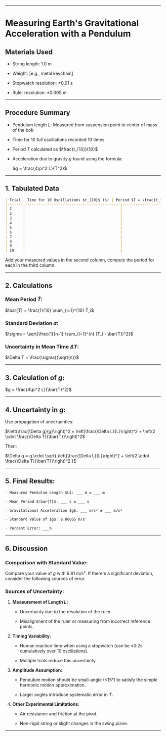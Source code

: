 
---

# **Measuring Earth's Gravitational Acceleration with a Pendulum**

## **Materials Used**
- String length: 1.0 m  

- Weight: [e.g., metal keychain]  

- Stopwatch resolution: ±0.01 s  

- Ruler resolution: ±0.005 m  

---

## **Procedure Summary**
- Pendulum length $L$: Measured from suspension point to center of mass of the bob  
- Time for 10 full oscillations recorded 10 times  

- Period $T$ calculated as $\frac{t_{10}}{10}$  

- Acceleration due to gravity $g$ found using the formula:  

  $g = \frac{4\pi^2 L}{T^2}$

---

## **1. Tabulated Data**

```markdown
| Trial | Time for 10 Oscillations $t_{10}$ (s) | Period $T = \frac{t_{10}}{10}$ (s) |
|-------|-------------------------------------------|----------------------------------------|
| 1     |                                           |                                        |
| 2     |                                           |                                        |
| 3     |                                           |                                        |
| 4     |                                           |                                        |
| 5     |                                           |                                        |
| 6     |                                           |                                        |
| 7     |                                           |                                        |
| 8     |                                           |                                        |
| 9     |                                           |                                        |
| 10    |                                           |                                        |
```

Add your measured values in the second column, compute the period for each in the third column.

---

## **2. Calculations**

### **Mean Period $\bar{T}$:**

$\bar{T} = \frac{1}{10} \sum_{i=1}^{10} T_i$

### **Standard Deviation $\sigma$:**

$\sigma = \sqrt{\frac{1}{n-1} \sum_{i=1}^{n} (T_i - \bar{T})^2}$

### **Uncertainty in Mean Time $\Delta T$:**

$\Delta T = \frac{\sigma}{\sqrt{n}}$

---

## **3. Calculation of $g$:**

$g = \frac{4\pi^2 L}{\bar{T}^2}$

---

## **4. Uncertainty in $g$:**

Use propagation of uncertainties:

$\left(\frac{\Delta g}{g}\right)^2 = \left(\frac{\Delta L}{L}\right)^2 + \left(2 \cdot \frac{\Delta T}{\bar{T}}\right)^2$

Then:

$\Delta g = g \cdot \sqrt{ \left(\frac{\Delta L}{L}\right)^2 + \left(2 \cdot \frac{\Delta T}{\bar{T}}\right)^2 }$

---

## **5. Final Results:**

```markdown
- Measured Pendulum Length $L$: ___ m ± ___ m

- Mean Period $\bar{T}$: ___ s ± ___ s

- Gravitational Acceleration $g$: ___ m/s² ± ___ m/s²

- Standard Value of $g$: 9.80665 m/s²

- Percent Error: ___%
```

---

## **6. Discussion**

### **Comparison with Standard Value:**
Compare your value of $g$ with 9.81 m/s². If there's a significant deviation, consider the following sources of error.

### **Sources of Uncertainty:**

1. **Measurement of Length $L$:**
   - Uncertainty due to the resolution of the ruler.

   - Misalignment of the ruler or measuring from incorrect reference points.

2. **Timing Variability:**
   - Human reaction time when using a stopwatch (can be ±0.2s cumulatively over 10 oscillations).

   - Multiple trials reduce this uncertainty.

3. **Amplitude Assumption:**
   - Pendulum motion should be small-angle (<15°) to satisfy the simple harmonic motion approximation.

   - Larger angles introduce systematic error in $T$.

4. **Other Experimental Limitations:**
   - Air resistance and friction at the pivot.

   - Non-rigid string or slight changes in the swing plane.

---
